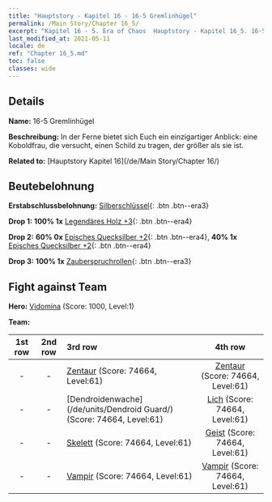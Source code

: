 ```yaml
---
title: "Hauptstory - Kapitel 16 - 16-5 Gremlinhügel"
permalink: /Main Story/Chapter 16_5/
excerpt: "Kapitel 16 - 5. Era of Chaos  Hauptstory - Kapitel 16_5. 16-5 Gremlinhügel"
last_modified_at: 2021-05-11
locale: de
ref: "Chapter 16_5.md"
toc: false
classes: wide
---
```


## Details

 **Name:** 16-5 Gremlinhügel

 **Beschreibung:** In der Ferne bietet sich Euch ein einzigartiger Anblick: eine Koboldfrau, die versucht, einen Schild zu tragen, der größer als sie ist.

 **Related to:** [Hauptstory Kapitel 16](/de/Main Story/Chapter 16/)

## Beutebelohnung

 **Erstabschlussbelohnung:** [Silberschlüssel](/ItemsDE/con_693/){: .btn .btn--era3}

 **Drop 1:** **100% 1x** [Legendäres Holz +3](/ItemsDE/mat_55/){: .btn .btn--era4}

 **Drop 2:** **60% 0x** [Episches Quecksilber +2](/ItemsDE/mat_49/){: .btn .btn--era4}, **40% 1x** [Episches Quecksilber +2](/ItemsDE/mat_49/){: .btn .btn--era4}

 **Drop 3:** **100% 1x** [Zauberspruchrollen](/ItemsDE/con_694/){: .btn .btn--era3}


## Fight against Team
 **Hero:** [Vidomina](/de/heroes/Vidomina/) (Score: 1000, Level:1)

 **Team:**


  | 1st row | 2nd row | 3rd row | 4th row |
  |:----:|:----:|:----|:----:|
  | - | - | [Zentaur](/de/units/Centaur/) (Score: 74664, Level:61)  | [Zentaur](/de/units/Centaur/) (Score: 74664, Level:61)  |
  | - | - | [Dendroidenwache](/de/units/Dendroid Guard/) (Score: 74664, Level:61)  | [Lich](/de/units/Lich/) (Score: 74664, Level:61)  |
  | - | - | [Skelett](/de/units/Skeleton/) (Score: 74664, Level:61)  | [Geist](/de/units/Wight/) (Score: 74664, Level:61)  |
  | - | - | [Vampir](/de/units/Vampire/) (Score: 74664, Level:61)  | [Vampir](/de/units/Vampire/) (Score: 74664, Level:61)  |


